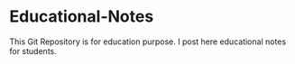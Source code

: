 # Educational-Notes
This Git Repository is for education purpose. I post here educational notes for students.
